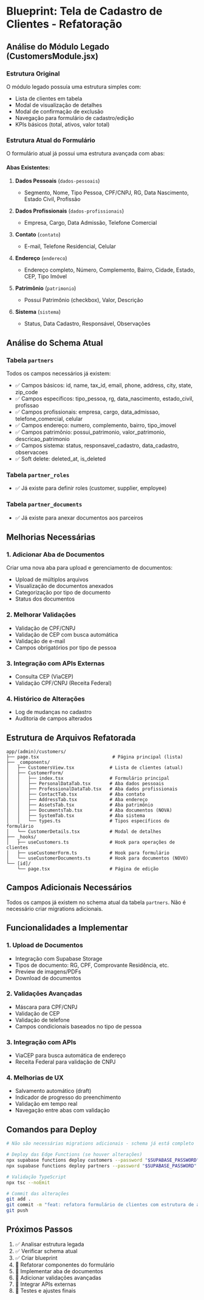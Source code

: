 # Blueprint: Tela de Cadastro de Clientes - Refatoração

## Análise do Módulo Legado (CustomersModule.jsx)

### Estrutura Original
O módulo legado possuía uma estrutura simples com:
- Lista de clientes em tabela
- Modal de visualização de detalhes
- Modal de confirmação de exclusão
- Navegação para formulário de cadastro/edição
- KPIs básicos (total, ativos, valor total)

### Estrutura Atual do Formulário
O formulário atual já possui uma estrutura avançada com abas:

#### Abas Existentes:
1. **Dados Pessoais** (`dados-pessoais`)
   - Segmento, Nome, Tipo Pessoa, CPF/CNPJ, RG, Data Nascimento, Estado Civil, Profissão

2. **Dados Profissionais** (`dados-profissionais`)
   - Empresa, Cargo, Data Admissão, Telefone Comercial

3. **Contato** (`contato`)
   - E-mail, Telefone Residencial, Celular

4. **Endereço** (`endereco`)
   - Endereço completo, Número, Complemento, Bairro, Cidade, Estado, CEP, Tipo Imóvel

5. **Patrimônio** (`patrimonio`)
   - Possui Patrimônio (checkbox), Valor, Descrição

6. **Sistema** (`sistema`)
   - Status, Data Cadastro, Responsável, Observações

## Análise do Schema Atual

### Tabela `partners`
Todos os campos necessários já existem:
- ✅ Campos básicos: id, name, tax_id, email, phone, address, city, state, zip_code
- ✅ Campos específicos: tipo_pessoa, rg, data_nascimento, estado_civil, profissao
- ✅ Campos profissionais: empresa, cargo, data_admissao, telefone_comercial, celular
- ✅ Campos endereço: numero, complemento, bairro, tipo_imovel
- ✅ Campos patrimônio: possui_patrimonio, valor_patrimonio, descricao_patrimonio
- ✅ Campos sistema: status, responsavel_cadastro, data_cadastro, observacoes
- ✅ Soft delete: deleted_at, is_deleted

### Tabela `partner_roles`
- ✅ Já existe para definir roles (customer, supplier, employee)

### Tabela `partner_documents`
- ✅ Já existe para anexar documentos aos parceiros

## Melhorias Necessárias

### 1. Adicionar Aba de Documentos
Criar uma nova aba para upload e gerenciamento de documentos:
- Upload de múltiplos arquivos
- Visualização de documentos anexados
- Categorização por tipo de documento
- Status dos documentos

### 2. Melhorar Validações
- Validação de CPF/CNPJ
- Validação de CEP com busca automática
- Validação de e-mail
- Campos obrigatórios por tipo de pessoa

### 3. Integração com APIs Externas
- Consulta CEP (ViaCEP)
- Validação CPF/CNPJ (Receita Federal)

### 4. Histórico de Alterações
- Log de mudanças no cadastro
- Auditoria de campos alterados

## Estrutura de Arquivos Refatorada

```
app/(admin)/customers/
├── page.tsx                           # Página principal (lista)
├── _components/
│   ├── CustomersView.tsx             # Lista de clientes (atual)
│   ├── CustomerForm/
│   │   ├── index.tsx                 # Formulário principal
│   │   ├── PersonalDataTab.tsx       # Aba dados pessoais
│   │   ├── ProfessionalDataTab.tsx   # Aba dados profissionais
│   │   ├── ContactTab.tsx            # Aba contato
│   │   ├── AddressTab.tsx            # Aba endereço
│   │   ├── AssetsTab.tsx             # Aba patrimônio
│   │   ├── DocumentsTab.tsx          # Aba documentos (NOVA)
│   │   ├── SystemTab.tsx             # Aba sistema
│   │   └── types.ts                  # Tipos específicos do formulário
│   └── CustomerDetails.tsx           # Modal de detalhes
├── _hooks/
│   ├── useCustomers.ts               # Hook para operações de clientes
│   ├── useCustomerForm.ts            # Hook para formulário
│   └── useCustomerDocuments.ts       # Hook para documentos (NOVO)
└── [id]/
    └── page.tsx                      # Página de edição
```

## Campos Adicionais Necessários

Todos os campos já existem no schema atual da tabela `partners`. Não é necessário criar migrations adicionais.

## Funcionalidades a Implementar

### 1. Upload de Documentos
- Integração com Supabase Storage
- Tipos de documento: RG, CPF, Comprovante Residência, etc.
- Preview de imagens/PDFs
- Download de documentos

### 2. Validações Avançadas
- Máscara para CPF/CNPJ
- Validação de CEP
- Validação de telefone
- Campos condicionais baseados no tipo de pessoa

### 3. Integração com APIs
- ViaCEP para busca automática de endereço
- Receita Federal para validação de CNPJ

### 4. Melhorias de UX
- Salvamento automático (draft)
- Indicador de progresso do preenchimento
- Validação em tempo real
- Navegação entre abas com validação

## Comandos para Deploy

```bash
# Não são necessárias migrations adicionais - schema já está completo

# Deploy das Edge Functions (se houver alterações)
npx supabase functions deploy customers --password "$SUPABASE_PASSWORD"
npx supabase functions deploy partners --password "$SUPABASE_PASSWORD"

# Validação TypeScript
npx tsc --noEmit

# Commit das alterações
git add .
git commit -m "feat: refatora formulário de clientes com estrutura de abas avançada"
git push
```

## Próximos Passos

1. ✅ Analisar estrutura legada
2. ✅ Verificar schema atual
3. ✅ Criar blueprint
4. 🔄 Refatorar componentes do formulário
5. 🔄 Implementar aba de documentos
6. 🔄 Adicionar validações avançadas
7. 🔄 Integrar APIs externas
8. 🔄 Testes e ajustes finais